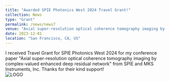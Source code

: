 ```yaml
---
title: "Awarded SPIE Photonics West 2024 Travel Grant!"
collection: News
type: "Grant"
permalink: /news/news7
venue: "Axial super-resolution optical coherence tomography imaging by complex-valued enhanced deep residual network"
date: 2023-12-01
location: "San Francisco, CA, US"
---
```


I received Travel Grant for SPIE Photonics West 2024 for my conference paper "Axial super-resolution optical coherence tomography imaging by complex-valued enhanced deep residual network" from SPIE and MKS Instruments, Inc. Thanks for their kind support!  
![LOGO](http://Lingyun-Wang.github.io/images/News7Img1.png)
